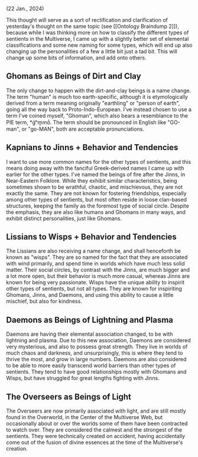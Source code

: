 (22 Jan., 2024)

This thought will serve as a sort of rectification and clarification of yesterday's thought on the same topic (see [[Ontology Braindump 2]]), because while I was thinking more on how to classify the different types of sentients in the Multiverse, I came up with a slightly better set of elemental classifications and some new naming for some types, which will end up also changing up the personalities of a few a little bit just a tad bit. This will change up some bits of information, and add onto others.
## Ghomans as Beings of Dirt and Clay
The only change to happen with the dirt-and-clay beings is a name change. The term "human" is much too earth-specific, although it is etymologically derived from a term meaning originally "earthling" or "person of earth", going all the way back to Proto-Indo-European. I've instead chosen to use a term I've coined myself, "Ghoman", which also bears a resemblance to the PIE term, \*ǵʰm̥mṓ. The term should be pronounced in English like "GO-man", or "go-MAN", both are acceptable pronunciations.
## Kapnians to Jinns + Behavior and Tendencies
I want to use more common names for the other types of sentients, and this means doing away with the fanciful Greek-derived names I came up with earlier for the other types. I've named the beings of fire after the Jinns, in Near-Eastern Folklore. While they exhibit similar characteristics, being sometimes shown to be wrathful, chaotic, and mischievous, they are not exactly the same. They are not known for fostering friendships, especially among other types of sentients, but most often reside in loose clan-based structures, keeping the family as the foremost type of social circle. Despite the emphasis, they are also like humans and Ghomans in many ways, and exhibit distinct personalities, just like Ghomans.
## Lissians to Wisps + Behavior and Tendencies
The Lissians are also receiving a name change, and shall henceforth be known as "wisps". They are so named for the fact that they are associated with wind primarily, and spend time in worlds which have much less solid matter. Their social circles, by contrast with the Jinns, are much bigger and a lot more open, but their behavior is much more casual, whereas Jinns are known for being very passionate. Wisps have the unique ability to inspirit other types of sentients, but not all types. They are known for inspiriting Ghomans, Jinns, and Daemons, and using this ability to cause a little mischief, but also for kindness.
## Daemons as Beings of Lightning and Plasma
Daemons are having their elemental association changed, to be with lightning and plasma. Due to this new association, Daemons are considered very mysterious, and also to possess great strength. They live in worlds of much chaos and darkness, and unsurprisingly, this is where they tend to thrive the most, and grow in large numbers. Daemons are also considered to be able to more easily transcend world barriers than other types of sentients. They tend to have good relationships mostly with Ghomans and Wisps, but have struggled for great lengths fighting with Jinns.
## The Overseers as Beings of Light
The Overseers are now primarily associated with light, and are still mostly found in the Overworld, in the Center of the Multiverse Web, but occasionally about or over the worlds some of them have been contracted to watch over. They are considered the calmest and the strongest of the sentients. They were technically created on accident, having accidentally come out of the fusion of divine essences at the time of the Multiverse's creation.